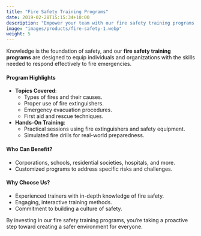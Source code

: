 ```yaml
---
title: "Fire Safety Training Programs"
date: 2019-02-28T15:15:34+10:00
description: "Empower your team with our fire safety training programs. Learn fire types, extinguisher use, and evacuation protocols to build a culture of safety."
image: "images/products/fire-safety-1.webp"
weight: 5
---
```


Knowledge is the foundation of safety, and our **fire safety training programs** are designed to equip individuals and organizations with the skills needed to respond effectively to fire emergencies.

#### **Program Highlights**
- **Topics Covered**:
  - Types of fires and their causes.
  - Proper use of fire extinguishers.
  - Emergency evacuation procedures.
  - First aid and rescue techniques.
- **Hands-On Training**:
  - Practical sessions using fire extinguishers and safety equipment.
  - Simulated fire drills for real-world preparedness.

#### **Who Can Benefit?**
- Corporations, schools, residential societies, hospitals, and more.
- Customized programs to address specific risks and challenges.

#### **Why Choose Us?**
- Experienced trainers with in-depth knowledge of fire safety.
- Engaging, interactive training methods.
- Commitment to building a culture of safety.

By investing in our fire safety training programs, you’re taking a proactive step toward creating a safer environment for everyone.
